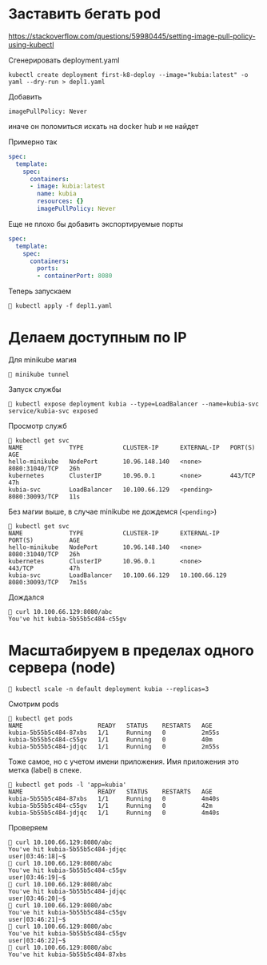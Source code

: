 Заставить бегать pod
===================================================

https://stackoverflow.com/questions/59980445/setting-image-pull-policy-using-kubectl

Сгенерировать deployment.yaml 

    kubectl create deployment first-k8-deploy --image="kubia:latest" -o yaml --dry-run > depl1.yaml

Добавить 

    imagePullPolicy: Never

иначе он поломиться искать на docker hub и не найдет

Примерно так

```yaml
spec:
  template:
    spec:
      containers:
      - image: kubia:latest
        name: kubia
        resources: {}
        imagePullPolicy: Never
```

Еще не плохо бы добавить экспортируемые порты

```yaml
spec:
  template:
    spec:
      containers:
        ports:
        - containerPort: 8080
```

Теперь запускаем

    🚀 kubectl apply -f depl1.yaml 

Делаем доступным по IP
======================================

Для minikube магия

    🚀 minikube tunnel

Запуск службы

    🚀 kubectl expose deployment kubia --type=LoadBalancer --name=kubia-svc
    service/kubia-svc exposed

Просмотр служб

    🚀 kubectl get svc
    NAME             TYPE           CLUSTER-IP      EXTERNAL-IP   PORT(S)          AGE
    hello-minikube   NodePort       10.96.148.140   <none>        8080:31040/TCP   26h
    kubernetes       ClusterIP      10.96.0.1       <none>        443/TCP          47h
    kubia-svc        LoadBalancer   10.100.66.129   <pending>     8080:30093/TCP   11s

Без магии выше, в случае minikube не дождемся (`<pending>`)

    🚀 kubectl get svc
    NAME             TYPE           CLUSTER-IP      EXTERNAL-IP     PORT(S)          AGE
    hello-minikube   NodePort       10.96.148.140   <none>          8080:31040/TCP   26h
    kubernetes       ClusterIP      10.96.0.1       <none>          443/TCP          47h
    kubia-svc        LoadBalancer   10.100.66.129   10.100.66.129   8080:30093/TCP   7m15s

Дождался

    🚀 curl 10.100.66.129:8080/abc
    You've hit kubia-5b55b5c484-c55gv

Масштабируем в пределах одного сервера (node)
=================================================

    🚀 kubectl scale -n default deployment kubia --replicas=3

Смотрим pods

    🚀 kubectl get pods
    NAME                     READY   STATUS    RESTARTS   AGE
    kubia-5b55b5c484-87xbs   1/1     Running   0          2m55s
    kubia-5b55b5c484-c55gv   1/1     Running   0          40m
    kubia-5b55b5c484-jdjqc   1/1     Running   0          2m55s

Тоже самое, но с учетом имени приложения. 
Имя приложения это метка (label) в спеке.

    🚀 kubectl get pods -l 'app=kubia'
    NAME                     READY   STATUS    RESTARTS   AGE
    kubia-5b55b5c484-87xbs   1/1     Running   0          4m40s
    kubia-5b55b5c484-c55gv   1/1     Running   0          42m
    kubia-5b55b5c484-jdjqc   1/1     Running   0          4m40s


Проверяем

    🚀 curl 10.100.66.129:8080/abc
    You've hit kubia-5b55b5c484-jdjqc
    user|03:46:18|~$
    🚀 curl 10.100.66.129:8080/abc
    You've hit kubia-5b55b5c484-c55gv
    user|03:46:19|~$
    🚀 curl 10.100.66.129:8080/abc
    You've hit kubia-5b55b5c484-jdjqc
    user|03:46:20|~$
    🚀 curl 10.100.66.129:8080/abc
    You've hit kubia-5b55b5c484-c55gv
    user|03:46:21|~$
    🚀 curl 10.100.66.129:8080/abc
    You've hit kubia-5b55b5c484-c55gv
    user|03:46:22|~$
    🚀 curl 10.100.66.129:8080/abc
    You've hit kubia-5b55b5c484-87xbs
